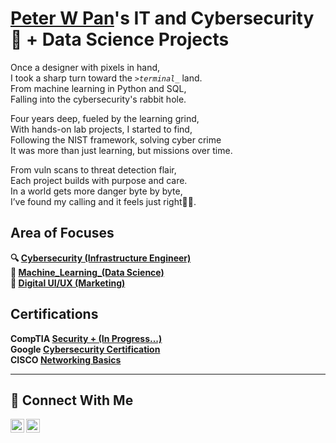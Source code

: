 # <a href="https://www.linkedin.com/in/peter-w-pan-49a961200/">Peter W Pan</a>'s IT and Cybersecurity 🔐 + Data Science Projects 

Once a designer with pixels in hand,  
I took a sharp turn toward the _`>terminal_`_ land.  
From machine learning in Python and SQL,  
Falling into the cybersecurity's rabbit hole.   

Four years deep, fueled by the learning grind,  
With hands-on lab projects, I started to find,  
Following the NIST framework, solving cyber crime  
It was more than just learning, but missions over time. 

From vuln scans to threat detection flair,  
Each project builds with purpose and care.  
In a world gets more danger byte by byte,  
I’ve found my calling and it feels just right🕵️‍♂️.  

## Area of Focuses
**🔍︎ [Cybersecurity (Infrastructure Engineer)](https://github.com/Panbear1983/Cybersecurity_Projects)** <br>
**🧠 [Machine_Learning_(Data Science)](https://github.com/Panbear1983/Machine_Learning_Projects)** <br>
**🎨 [Digital UI/UX (Marketing)](https://www.peterwpan.com)**

## Certifications
**CompTIA [Security + (In Progress...)](https://www.credly.com/earner/earned/badge/af63ab88-bb91-47c8-b390-0bbba3817702)** <br>
**Google [Cybersecurity Certification](https://www.coursera.org/account/accomplishments/specialization/1MHZD401CMYA)** <br>
**CISCO [Networking Basics](https://www.credly.com/badges/b328db9e-cc05-4e6f-a7eb-d8e5bd927552)**


<hr/>

## 🤳 Connect With Me

[<img align="left" alt="Peter W Pan | LinkedIn" width="22px" src="https://cdn.jsdelivr.net/npm/simple-icons@v3/icons/linkedin.svg" />][linkedin]
[<img align="left" alt="Peter W Pan | Portfolio" width="22px" src="https://unpkg.com/feather-icons/dist/icons/feather.svg" />][portfolio]  


[linkedin]: https://www.linkedin.com/in/peter-w-pan-49a961200/
[portfolio]: https://www.peterwpan.com  


